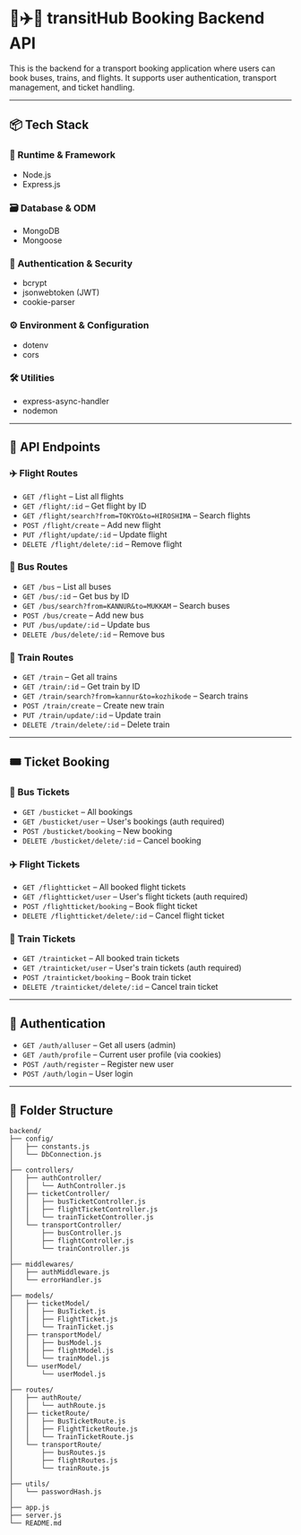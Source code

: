 # 🚌✈️🚆 transitHub Booking Backend API

This is the backend for a transport booking application where users can book buses, trains, and flights. It supports user authentication, transport management, and ticket handling.

---

## 📦 Tech Stack

### 🔧 Runtime & Framework

- Node.js
- Express.js

### 🗃️ Database & ODM

- MongoDB
- Mongoose

### 🔐 Authentication & Security

- bcrypt
- jsonwebtoken (JWT)
- cookie-parser

### ⚙️ Environment & Configuration

- dotenv
- cors

### 🛠️ Utilities

- express-async-handler
- nodemon

---

## 📡 API Endpoints

### ✈️ Flight Routes

- `GET /flight` – List all flights
- `GET /flight/:id` – Get flight by ID
- `GET /flight/search?from=TOKYO&to=HIROSHIMA` – Search flights
- `POST /flight/create` – Add new flight
- `PUT /flight/update/:id` – Update flight
- `DELETE /flight/delete/:id` – Remove flight

### 🚌 Bus Routes

- `GET /bus` – List all buses
- `GET /bus/:id` – Get bus by ID
- `GET /bus/search?from=KANNUR&to=MUKKAM` – Search buses
- `POST /bus/create` – Add new bus
- `PUT /bus/update/:id` – Update bus
- `DELETE /bus/delete/:id` – Remove bus

### 🚆 Train Routes

- `GET /train` – Get all trains
- `GET /train/:id` – Get train by ID
- `GET /train/search?from=kannur&to=kozhikode` – Search trains
- `POST /train/create` – Create new train
- `PUT /train/update/:id` – Update train
- `DELETE /train/delete/:id` – Delete train

---

## 🎟️ Ticket Booking

### 🚌 Bus Tickets

- `GET /busticket` – All bookings
- `GET /busticket/user` – User's bookings (auth required)
- `POST /busticket/booking` – New booking
- `DELETE /busticket/delete/:id` – Cancel booking

### ✈️ Flight Tickets

- `GET /flightticket` – All booked flight tickets
- `GET /flightticket/user` – User's flight tickets (auth required)
- `POST /flightticket/booking` – Book flight ticket
- `DELETE /flightticket/delete/:id` – Cancel flight ticket

### 🚆 Train Tickets

- `GET /trainticket` – All booked train tickets
- `GET /trainticket/user` – User's train tickets (auth required)
- `POST /trainticket/booking` – Book train ticket
- `DELETE /trainticket/delete/:id` – Cancel train ticket

---

## 🔐 Authentication

- `GET /auth/alluser` – Get all users (admin)
- `GET /auth/profile` – Current user profile (via cookies)
- `POST /auth/register` – Register new user
- `POST /auth/login` – User login

---

## 📁 Folder Structure

```
backend/
├── config/
│   ├── constants.js
│   └── DbConnection.js
│
├── controllers/
│   ├── authController/
│   │   └── AuthController.js
│   ├── ticketController/
│   │   ├── busTicketController.js
│   │   ├── flightTicketController.js
│   │   └── trainTicketController.js
│   └── transportController/
│       ├── busController.js
│       ├── flightController.js
│       └── trainController.js
│
├── middlewares/
│   ├── authMiddleware.js
│   └── errorHandler.js
│
├── models/
│   ├── ticketModel/
│   │   ├── BusTicket.js
│   │   ├── FlightTicket.js
│   │   └── TrainTicket.js
│   ├── transportModel/
│   │   ├── busModel.js
│   │   ├── flightModel.js
│   │   └── trainModel.js
│   └── userModel/
│       └── userModel.js
│
├── routes/
│   ├── authRoute/
│   │   └── authRoute.js
│   ├── ticketRoute/
│   │   ├── BusTicketRoute.js
│   │   ├── FlightTicketRoute.js
│   │   └── TrainTicketRoute.js
│   └── transportRoute/
│       ├── busRoutes.js
│       ├── flightRoutes.js
│       └── trainRoute.js
│
├── utils/
│   └── passwordHash.js
│
├── app.js
├── server.js
└── README.md
```
